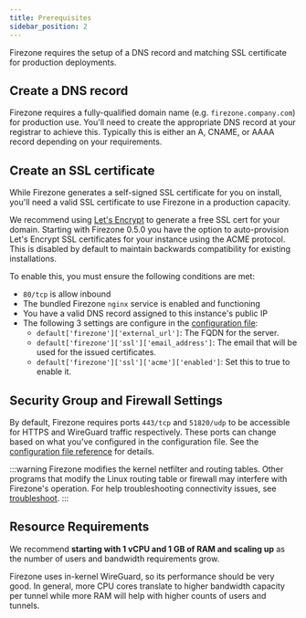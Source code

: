 ```yaml
---
title: Prerequisites
sidebar_position: 2
---
```


Firezone requires the setup of a DNS record and matching SSL certificate for
production deployments.

## Create a DNS record

Firezone requires a fully-qualified domain name (e.g. `firezone.company.com`)
for production use. You'll need to create the appropriate DNS record at your
registrar to achieve this. Typically this is either an A, CNAME, or AAAA record
depending on your requirements.

## Create an SSL certificate

While Firezone generates a self-signed SSL certificate for you on install,
you'll need a valid SSL certificate to use Firezone in a production capacity.

We recommend using [Let's Encrypt](https://letsencrypt.org) to
generate a free SSL cert for your domain.
Starting with Firezone 0.5.0 you have the option to auto-provision Let's
Encrypt SSL certificates for your instance using the ACME protocol. This is
disabled by default to maintain backwards compatibility for existing
installations.

To enable this, you must ensure the following conditions are met:

* `80/tcp` is allow inbound
* The bundled Firezone `nginx` service is enabled and functioning
* You have a valid DNS record assigned to this instance's public IP
* The following 3 settings are configure in the [configuration file](../reference/configuration-file.md):
  * `default['firezone']['external_url']`: The FQDN for the server.
  * `default['firezone']['ssl']['email_address']`: The email that will be used
  for the issued certificates.
  * `default['firezone']['ssl']['acme']['enabled']`: Set this to true to enable it.

## Security Group and Firewall Settings

By default, Firezone requires ports `443/tcp` and `51820/udp` to be
accessible for HTTPS and WireGuard traffic respectively.
These ports can change based on what you've configured in the configuration file.
See the
[configuration file reference](../reference/configuration-file)
for details.

:::warning
Firezone modifies the kernel netfilter and routing tables. Other
programs that modify the Linux routing table or firewall may interfere with
Firezone's operation. For help troubleshooting connectivity issues, see
[troubleshoot](../administer/troubleshoot).
:::

## Resource Requirements

We recommend **starting with 1 vCPU and 1 GB of RAM and scaling up** as the
number of users and bandwidth requirements grow.

Firezone uses in-kernel WireGuard, so its performance should be very good.
In general, more CPU cores translate to higher bandwidth capacity per tunnel
while more RAM will help with higher counts of users and tunnels.
